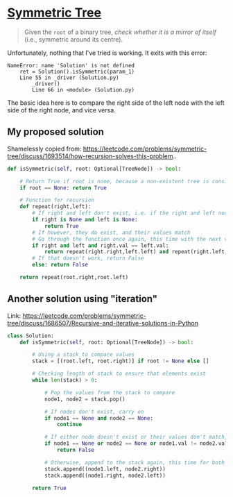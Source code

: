 # [Symmetric Tree](https://leetcode.com/problems/symmetric-tree/)

> Given the `root` of a binary tree, *check whether it is a mirror of itself* (i.e., symmetric around its centre).


Unfortunately, nothing that I've tried is working. It exits with this error:
```
NameError: name 'Solution' is not defined
    ret = Solution().isSymmetric(param_1)
    Line 55 in _driver (Solution.py)
        _driver()
        Line 66 in <module> (Solution.py)
```

The basic idea here is to compare the right side of the left node with the left side of the right node, and vice versa.

## My proposed solution

Shamelessly copied from: https://leetcode.com/problems/symmetric-tree/discuss/1693514/how-recursion-solves-this-problem..

```python
def isSymmetric(self, root: Optional[TreeNode]) -> bool:

    # Return True if root is none, because a non-existent tree is considered symmetrical
    if root == None: return True

    # Function for recursion
    def repeat(right,left):
        # If right and left don't exist, i.e. if the right and left node from root (and so on), do not exist
        if right is None and left is None:
            return True
        # If however, they do exist, and their values match
        # Go through the function once again, this time with the next values of both right and left
        if right and left and right.val == left.val:
            return repeat(right.right,left.left) and repeat(right.left,left.right)
        # If that doesn't work, return False
        else: return False

    return repeat(root.right,root.left)
```

## Another solution using "iteration"

Link: https://leetcode.com/problems/symmetric-tree/discuss/1686507/Recursive-and-iterative-solutions-in-Python

```python
class Solution:
    def isSymmetric(self, root: Optional[TreeNode]) -> bool:

        # Using a stack to compare values
        stack = [(root.left, root.right)] if root != None else []

        # Checking length of stack to ensure that elements exist
        while len(stack) > 0:

            # Pop the values from the stack to compare
            node1, node2 = stack.pop()

            # If nodes don't exist, carry on
            if node1 == None and node2 == None:
                continue

            # If either node doesn't exist or their values don't match, return False
            if node1 == None or node2 == None or node1.val != node2.val:
                return False

            # Otherwise, append to the stack again, this time for both right and left of both nodes
            stack.append((node1.left, node2.right))
            stack.append((node1.right, node2.left))

        return True
```
